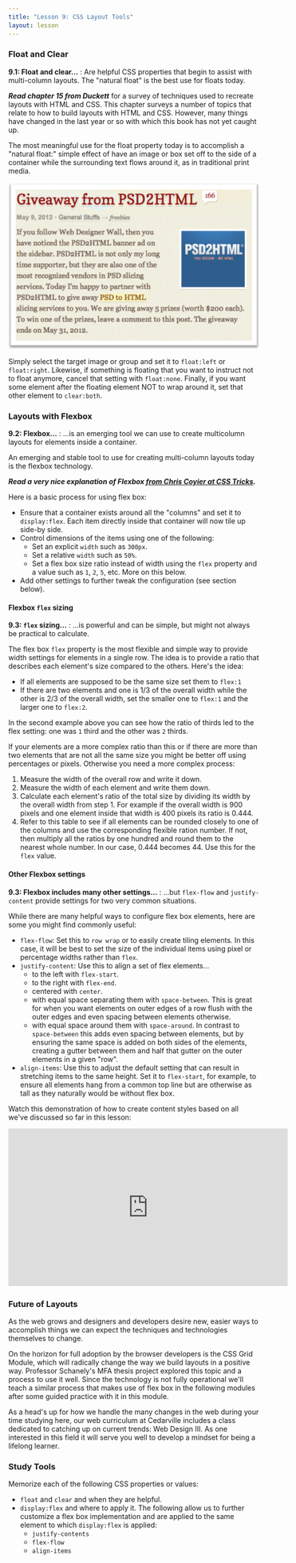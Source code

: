 ```yaml
---
title: "Lesson 9: CSS Layout Tools"
layout: lesson
---
```


### Float and Clear

**9.1: Float and clear...**
: Are helpful CSS properties that begin to assist with multi-column layouts. The "natural float" is the best use for floats today.

***Read chapter 15 from Duckett*** for a survey of techniques used to recreate layouts with HTML and CSS. This chapter surveys a number of topics that relate to how to build layouts with HTML and CSS. However, many things have changed in the last year or so with which this book has not yet caught up.

The most meaningful use for the float property today is to accomplish a "natural float:" simple effect of have an image or box set off to the side of a container while the surrounding text flows around it, as in traditional print media.

![](/images/natural-float.png)

Simply select the target image or group and set it to `float:left` or `float:right`. Likewise, if something is floating that you want to instruct not to float anymore, cancel that setting with `float:none`. Finally, if you want some element after the floating element NOT to wrap around it, set that other element to `clear:both`.

### Layouts with Flexbox

**9.2: Flexbox...**
: ...is an emerging tool we can use to create multicolumn layouts for elements inside a container.

An emerging and stable tool to use for creating multi-column layouts today is the flexbox technology.

***Read a very nice explanation of Flexbox [from Chris Coyier at CSS Tricks](https://css-tricks.com/snippets/css/a-guide-to-flexbox/).***

Here is a basic process for using flex box:

* Ensure that a container exists around all the "columns" and set it to `display:flex`.
Each item directly inside that container will now tile up side-by side.
* Control dimensions of the items using one of the following:
    * Set an explicit `width` such as `300px`.
    * Set a relative `width` such as `50%`.
    * Set a flex box size ratio instead of width using the `flex` property and a value such as `1`, `2`, `5`, etc. More on this below.
* Add other settings to further tweak the configuration (see section below).

#### Flexbox `flex` sizing

**9.3: `flex` sizing...**
: ...is powerful and can be simple, but might not always be practical to calculate.

The flex box `flex` property is the most flexible and simple way to provide width settings for elements in a single row. The idea is to provide a ratio that describes each element's size compared to the others. Here's the idea:

* If all elements are supposed to be the same size set them to `flex:1`
* If there are two elements and one is 1/3 of the overall width while the other is 2/3 of the overall width, set the smaller one to `flex:1` and the larger one to `flex:2`.

In the second example above you can see how the ratio of thirds led to the flex setting: one was `1` third and the other was `2` thirds.

If your elements are a more complex ratio than this or if there are more than two elements that are not all the same size you might be better off using percentages or pixels. Otherwise you need a more complex process:

1. Measure the width of the overall row and write it down.
2. Measure the width of each element and write them down.
3. Calculate each element's ratio of the total size by dividing its width by the overall width from step 1. For example if the overall width is 900 pixels and one element inside that width is 400 pixels its ratio is 0.444.
4. Refer to this table to see if all elements can be rounded closely to one of the columns and use the corresponding flexible ration number. If not, then multiply all the ratios by one hundred and round them to the nearest whole number. In our case, 0.444 becomes 44. Use this for the `flex` value.

#### Other Flexbox settings

**9.3: Flexbox includes many other settings...**
: ...but `flex-flow` and `justify-content` provide settings for two very common situations.

While there are many helpful ways to configure flex box elements, here are some you might find commonly useful:

* `flex-flow`: Set this to `row wrap` or to easily create tiling elements. In this case, it will be best to set the size of the individual items using pixel or percentage widths rather than `flex`.
* `justify-content`: Use this to align a set of flex elements...
    * to the left with `flex-start`.
    * to the right with `flex-end`.
    * centered with `center`.
    * with equal space separating them with `space-between`. This is great for when you want elements on outer edges of a row flush with the outer edges and even spacing between elements otherwise.
    * with equal space around them with `space-around`. In contrast to `space-between` this adds even spacing between elements, but by ensuring the same space is added on both sides of the elements, creating a gutter between them and half that gutter on the outer elements in a given "row".
* `align-items`: Use this to adjust the default setting that can result in stretching items to the same height. Set it to `flex-start`, for example, to ensure all elements hang from a common top line but are otherwise as tall as they naturally would be without flex box.

Watch this demonstration of how to create content styles based on all we've discussed so far in this lesson:

<iframe width="560" height="315" src="https://www.youtube.com/embed/xI862wjBpIA" frameborder="0" allowfullscreen></iframe>

### Future of Layouts

As the web grows and designers and developers desire new, easier ways to accomplish things we can expect the techniques and technologies themselves to change.

On the horizon for full adoption by the browser developers is the CSS Grid Module, which will radically change the way we build layouts in a positive way. Professor Schanely's MFA thesis project explored this topic and a process to use it well. Since the technology is not fully operational we'll teach a similar process that makes use of flex box in the following modules after some guided practice with it in this module.

As a head's up for how we handle the many changes in the web during your time studying here, our web curriculum at Cedarville includes a class dedicated to catching up on current trends: Web Design III. As one interested in this field it will serve you well to develop a mindset for being a lifelong learner.

### Study Tools

Memorize each of the following CSS properties or values:

* `float` and `clear` and when they are helpful.
* `display:flex` and where to apply it. The following allow us to further customize a flex box implementation and are applied to the same element to which `display:flex` is applied:
    * `justify-contents`
    * `flex-flow`
    * `align-items`
